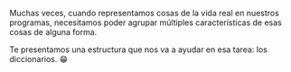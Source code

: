 Muchas veces, cuando representamos cosas de la vida real en nuestros programas, necesitamos poder agrupar múltiples características de esas cosas de alguna forma.

Te presentamos una estructura que nos va a ayudar en esa tarea: los diccionarios. :grin: 